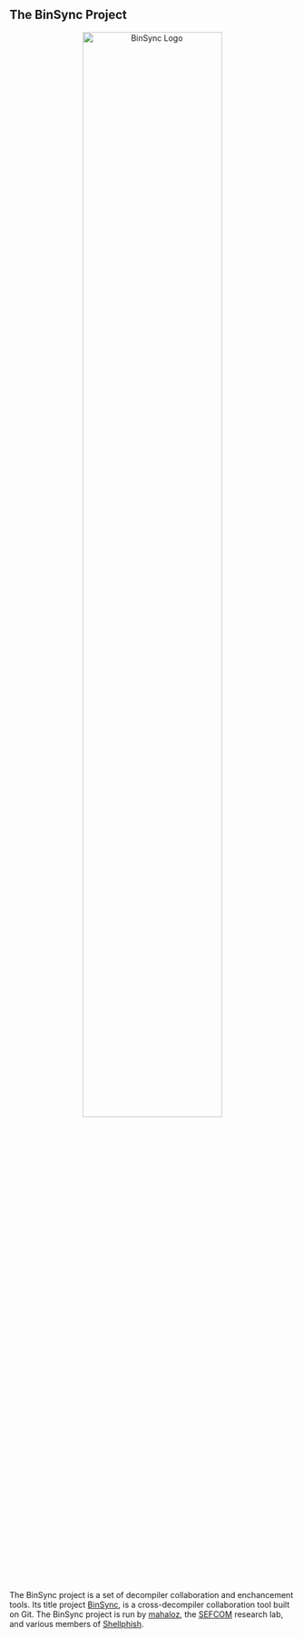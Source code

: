 ## The BinSync Project  

<p align="center">
   <img src="https://i.imgur.com/qdesKpg.png" style="width: 70%;" alt="BinSync Logo"/>
</p>

The BinSync project is a set of decompiler collaboration and enchancement tools. Its title project [BinSync](https://binsync.net), 
is a cross-decompiler collaboration tool built on Git. The BinSync project is run by [mahaloz](https://github.com/mahaloz), the [SEFCOM](https://sefcom.asu.edu) research lab, 
and various members of [Shellphish](https://shellphish.net). 
